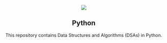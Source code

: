 <p align="center">
  <a href="https://skillicons.dev">
    <img src="https://skillicons.dev/icons?i=python" />
  </a>
</p>
<h2 align="center">Python</h2>
<p align="center">This repository contains Data Structures and Algorithms (DSAs) in Python.</p>
